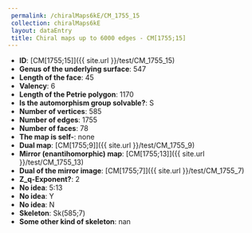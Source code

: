 ```yaml
--- 
 permalink: /chiralMaps6kE/CM_1755_15 
 collection: chiralMaps6kE
 layout: dataEntry
 title: Chiral maps up to 6000 edges - CM[1755;15]
---
```


- **ID**: [CM[1755;15]]({{ site.url }}/test/CM_1755_15)
- **Genus of the underlying surface**: 547
- **Length of the face**: 45
- **Valency**: 6
- **Length of the Petrie polygon**: 1170
- **Is the automorphism group solvable?**: S
- **Number of vertices**: 585
- **Number of edges**: 1755
- **Number of faces**: 78
- **The map is self-**: none
- **Dual map**: [CM[1755;9]]({{ site.url }}/test/CM_1755_9)
- **Mirror (enantihomorphic) map**: [CM[1755;13]]({{ site.url }}/test/CM_1755_13)
- **Dual of the mirror image**: [CM[1755;7]]({{ site.url }}/test/CM_1755_7)
- **Z_q-Exponent?**: 2
- **No idea**:  5:13
- **No idea**: Y
- **No idea**: N
- **Skeleton**: Sk(585;7)
- **Some other kind of skeleton**: nan
